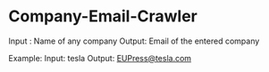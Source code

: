 # Company-Email-Crawler

Input : Name of any company
Output: Email of the entered company


Example:
Input: tesla
Output: EUPress@tesla.com
